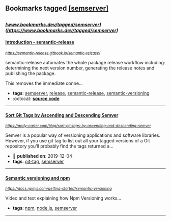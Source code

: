 ## Bookmarks tagged [[semserver]](https://www.bookmarks.dev/search?q=[semserver])

_<sup><sup>[www.bookmarks.dev/tagged/semserver](https://www.bookmarks.dev/tagged/semserver)</sup></sup>_
---
#### [Introduction - semantic-release](https://semantic-release.gitbook.io/semantic-release/)
_<sup>https://semantic-release.gitbook.io/semantic-release/</sup>_

semantic-release automates the whole package release workflow including: determining the next version number, generating the release notes and publishing the package.

This removes the immediate conne...
* **tags**: [semserver](../tagged/semserver.md), [release](../tagged/release.md), [semantic-release](../tagged/semantic-release.md), [semantic-versioning](../tagged/semantic-versioning.md)
* :octocat: **[source code](https://github.com/semantic-release/semantic-release)**
---
#### [Sort Git Tags by Ascending and Descending Semver](https://andy-carter.com/blog/sort-git-tags-by-ascending-and-descending-semver)
_<sup>https://andy-carter.com/blog/sort-git-tags-by-ascending-and-descending-semver</sup>_

Semver is a popular way of versioning applications and software libraries. However, if you use git tag to list out all your tagged versions of a Git repository you’ll probably find the tags returned a...
* :calendar: **published on**: 2019-12-04
* **tags**: [git-tag](../tagged/git-tag.md), [semserver](../tagged/semserver.md)
---
#### [Semantic versioning and npm](https://docs.npmjs.com/getting-started/semantic-versioning)
_<sup>https://docs.npmjs.com/getting-started/semantic-versioning</sup>_

Video and text explaining how Npm Versioning works...
* **tags**: [npm](../tagged/npm.md), [node.js](../tagged/node.js.md), [semserver](../tagged/semserver.md)
---

